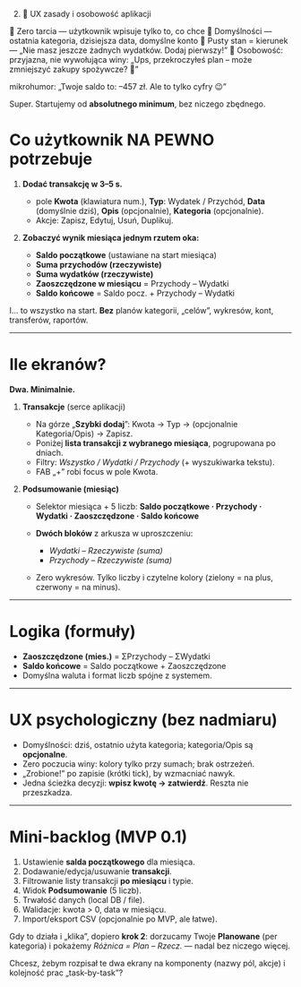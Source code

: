 2. 🧠 UX zasady i osobowość aplikacji

🔹 Zero tarcia — użytkownik wpisuje tylko to, co chce
🔹 Domyślności — ostatnia kategoria, dzisiejsza data, domyślne konto
🔹 Pusty stan = kierunek — „Nie masz jeszcze żadnych wydatków. Dodaj pierwszy!”
🔹 Osobowość: przyjazna, nie wywołująca winy:
„Ups, przekroczyłeś plan – może zmniejszyć zakupy spożywcze? 🍞”

mikrohumor:
„Twoje saldo to: –457 zł. Ale to tylko cyfry 😉”

Super. Startujemy od **absolutnego minimum**, bez niczego zbędnego.

# Co użytkownik NA PEWNO potrzebuje

1. **Dodać transakcję w 3–5 s.**

   * pole **Kwota** (klawiatura num.), **Typ**: Wydatek / Przychód, **Data** (domyślnie dziś), **Opis** (opcjonalnie), **Kategoria** (opcjonalnie).
   * Akcje: Zapisz, Edytuj, Usuń, Duplikuj.

2. **Zobaczyć wynik miesiąca jednym rzutem oka:**

   * **Saldo początkowe** (ustawiane na start miesiąca)
   * **Suma przychodów (rzeczywiste)**
   * **Suma wydatków (rzeczywiste)**
   * **Zaoszczędzone w miesiącu** = Przychody – Wydatki
   * **Saldo końcowe** = Saldo pocz. + Przychody – Wydatki

I… to wszystko na start. **Bez** planów kategorii, „celów”, wykresów, kont, transferów, raportów.

---

# Ile ekranów?

**Dwa. Minimalnie.**

1. **Transakcje** (serce aplikacji)

   * Na górze „**Szybki dodaj**”: Kwota → Typ → (opcjonalnie Kategoria/Opis) → Zapisz.
   * Poniżej **lista transakcji z wybranego miesiąca**, pogrupowana po dniach.
   * Filtry: *Wszystko / Wydatki / Przychody* (+ wyszukiwarka tekstu).
   * FAB „+” robi focus w pole Kwota.

2. **Podsumowanie (miesiąc)**

   * Selektor miesiąca + 5 liczb:
     **Saldo początkowe · Przychody · Wydatki · Zaoszczędzone · Saldo końcowe**
   * **Dwóch bloków** z arkusza w uproszczeniu:

     * *Wydatki – Rzeczywiste (suma)*
     * *Przychody – Rzeczywiste (suma)*
   * Zero wykresów. Tylko liczby i czytelne kolory (zielony = na plus, czerwony = na minus).

---

# Logika (formuły)

* **Zaoszczędzone (mies.)** = ΣPrzychody – ΣWydatki
* **Saldo końcowe** = Saldo początkowe + Zaoszczędzone
* Domyślna waluta i format liczb spójne z systemem.

---

# UX psychologiczny (bez nadmiaru)

* Domyślności: dziś, ostatnio użyta kategoria; kategoria/Opis są **opcjonalne**.
* Zero poczucia winy: kolory tylko przy sumach; brak ostrzeżeń.
* „Zrobione!” po zapisie (krótki tick), by wzmacniać nawyk.
* Jedna ścieżka decyzji: **wpisz kwotę → zatwierdź**. Reszta nie przeszkadza.

---

# Mini-backlog (MVP 0.1)

1. Ustawienie **salda początkowego** dla miesiąca.
2. Dodawanie/edycja/usuwanie **transakcji**.
3. Filtrowanie listy transakcji **po miesiącu** i typie.
4. Widok **Podsumowanie** (5 liczb).
5. Trwałość danych (local DB / file).
6. Walidacje: kwota > 0, data w miesiącu.
7. Import/eksport CSV (opcjonalnie po MVP, ale łatwe).

Gdy to działa i „klika”, dopiero **krok 2**: dorzucamy Twoje **Planowane** (per kategoria) i pokażemy *Różnica = Plan – Rzecz.* — nadal bez niczego więcej.

Chcesz, żebym rozpisał te dwa ekrany na komponenty (nazwy pól, akcje) i kolejność prac „task-by-task”?
